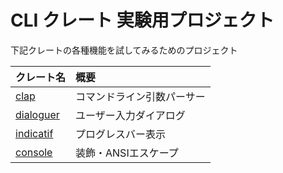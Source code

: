 # CLI クレート 実験用プロジェクト

<script src="https://asciinema.org/a/657360.js" id="asciicast-657360" async="true"></script>

下記クレートの各種機能を試してみるためのプロジェクト

| クレート名 | 概要 |
|:--------|:----|
| [clap](https://docs.rs/clap/latest/clap/) | コマンドライン引数パーサー |
| [dialoguer](https://docs.rs/dialoguer/latest/dialoguer/) | ユーザー入力ダイアログ |
| [indicatif](https://docs.rs/indicatif/latest/indicatif/) | プログレスバー表示 |
| [console](https://docs.rs/console/latest/console/) | 装飾・ANSIエスケープ |
